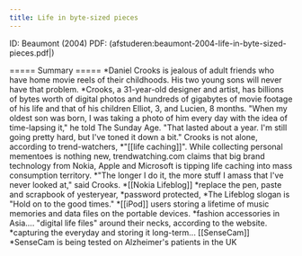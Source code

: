 ```yaml
---
title: Life in byte-sized pieces
---
```

ID: Beaumont (2004)
PDF: (afstuderen:beaumont-2004-life-in-byte-sized-pieces.pdf|)

===== Summary =====
*Daniel Crooks is jealous of adult friends who have home movie reels of their childhoods. His two young sons will never have that problem.
*Crooks, a 31-year-old designer and artist, has billions of bytes worth of digital photos and hundreds of gigabytes of movie footage of his life and that of his children Elliot, 3, and Lucien, 8 months. "When my oldest son was born, I was taking a photo of him every day with the idea of time-lapsing it," he told The Sunday Age. "That lasted about a year. I'm still going pretty hard, but I've toned it down a bit." Crooks is not alone, according to trend-watchers,
*"[[life caching]]". While collecting personal mementoes is nothing new, trendwatching.com claims that big brand technology from Nokia, Apple and Microsoft is tipping life caching into mass consumption territory.
*"The longer I do it, the more stuff I amass that I've never looked at," said Crooks.
*[[Nokia Lifeblog]]
*replace the pen, paste and scrapbook of yesteryear,
*password protected,
*The Lifeblog slogan is "Hold on to the good times."
*[[iPod]] users  storing a lifetime of music memories and data files on the portable devices.
*fashion accessories in Asia.... "digital life files" around their necks, according to the website.
*capturing the everyday and storing it long-term... [[SenseCam]]
*SenseCam is being tested on Alzheimer's patients in the UK
